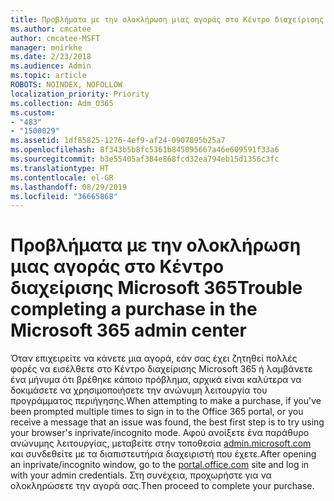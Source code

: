 ```yaml
---
title: Προβλήματα με την ολοκλήρωση μιας αγοράς στο Κέντρο διαχείρισης Microsoft 365
ms.author: cmcatee
author: cmcatee-MSFT
manager: mnirkhe
ms.date: 2/23/2018
ms.audience: Admin
ms.topic: article
ROBOTS: NOINDEX, NOFOLLOW
localization_priority: Priority
ms.collection: Adm_O365
ms.custom:
- "483"
- "1500029"
ms.assetid: 1df85825-1276-4ef9-af24-0907895b25a7
ms.openlocfilehash: 8f343b5b8fc5361b845095667a46e609591f33a6
ms.sourcegitcommit: b3e55405af384e868fcd32ea794eb15d1356c3fc
ms.translationtype: HT
ms.contentlocale: el-GR
ms.lasthandoff: 08/29/2019
ms.locfileid: "36665868"
---
```

# <a name="trouble-completing-a-purchase-in-the-microsoft-365-admin-center"></a><span data-ttu-id="3b708-102">Προβλήματα με την ολοκλήρωση μιας αγοράς στο Κέντρο διαχείρισης Microsoft 365</span><span class="sxs-lookup"><span data-stu-id="3b708-102">Trouble completing a purchase in the Microsoft 365 admin center</span></span>

<span data-ttu-id="3b708-103">Όταν επιχειρείτε να κάνετε μια αγορά, εάν σας έχει ζητηθεί πολλές φορές να εισέλθετε στο Κέντρο διαχείρισης Microsoft 365 ή λαμβάνετε ένα μήνυμα ότι βρέθηκε κάποιο πρόβλημα, αρχικά είναι καλύτερα να δοκιμάσετε να χρησιμοποιήσετε την ανώνυμη λειτουργία του προγράμματος περιήγησης.</span><span class="sxs-lookup"><span data-stu-id="3b708-103">When attempting to make a purchase, if you've been prompted multiple times to sign in to the Office 365 portal, or you receive a message that an issue was found, the best first step is to try using your browser's inprivate/incognito mode.</span></span> <span data-ttu-id="3b708-104">Αφού ανοίξετε ένα παράθυρο ανώνυμης λειτουργίας, μεταβείτε στην τοποθεσία [admin.microsoft.com](https://admin.microsoft.com) και συνδεθείτε με τα διαπιστευτήρια διαχειριστή που έχετε.</span><span class="sxs-lookup"><span data-stu-id="3b708-104">After opening an inprivate/incognito window, go to the [portal.office.com](https://admin.microsoft.com) site and log in with your admin credentials.</span></span> <span data-ttu-id="3b708-105">Στη συνέχεια, προχωρήστε για να ολοκληρώσετε την αγορά σας.</span><span class="sxs-lookup"><span data-stu-id="3b708-105">Then proceed to complete your purchase.</span></span>
